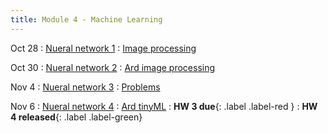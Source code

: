 ```yaml
---
title: Module 4 - Machine Learning
---
```


Oct 28
: [Nueral network 1]({{site.url}}{{site.baseurl}}/assets/module-0-intro/mod-1-lecture-1-intro.pdf)
  : [Image processing](#)

Oct 30
: [Nueral network 2]({{site.url}}{{site.baseurl}}/assets/module-0-intro/mod-1-lecture-2-system-design.pdf)
  : [Ard image processing](#)

Nov 4
: [Nueral network 3]({{site.url}}{{site.baseurl}}/assets/module-0-intro/mod-1-lecture-1-intro.pdf)
  : [Problems](#)

Nov 6
: [Nueral network 4]({{site.url}}{{site.baseurl}}/assets/module-0-intro/mod-1-lecture-1-intro.pdf)
  : [Ard tinyML](#)
: **HW 3 due**{: .label .label-red }
: **HW 4 released**{: .label .label-green}